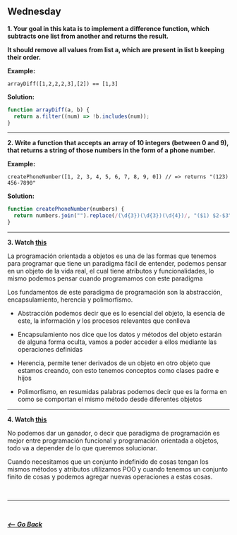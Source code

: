 ## Wednesday

**1. Your goal in this kata is to implement a difference function, which subtracts one list from another and returns the result.**

**It should remove all values from list a, which are present in list b keeping their order.**

**Example:**

```
arrayDiff([1,2,2,2,3],[2]) == [1,3]
```

**Solution:**

```javascript
function arrayDiff(a, b) {
  return a.filter((num) => !b.includes(num));
}
```

<hr>

**2. Write a function that accepts an array of 10 integers (between 0 and 9), that returns a string of those numbers in the form of a phone number.**

**Example:**

```
createPhoneNumber([1, 2, 3, 4, 5, 6, 7, 8, 9, 0]) // => returns "(123) 456-7890"
```

**Solution:**

```javascript
function createPhoneNumber(numbers) {
  return numbers.join("").replace(/(\d{3})(\d{3})(\d{4})/, "($1) $2-$3");
}
```

<hr>

**3. Watch [this](https://www.youtube.com/watch?v=m_MQYyJpIjg)**

La programación orientada a objetos es una de las formas que tenemos para programar que tiene un paradigma fácil de entender, podemos pensar en un objeto de la vida real, el cual tiene atributos y funcionalidades, lo mismo podemos pensar cuando programamos con este paradigma

Los fundamentos de este paradigma de programación son la abstracción, encapsulamiento, herencia y polimorfismo.

- Abstracción podemos decir que es lo esencial del objeto, la esencia de este, la información y los procesos relevantes que conlleva

- Encapsulamiento nos dice que los datos y métodos del objeto estarán de alguna forma oculta, vamos a poder acceder a ellos mediante las operaciones definidas

- Herencia, permite tener derivados de un objeto en otro objeto que estamos creando, con esto tenemos conceptos como clases padre e hijos

- Polimorfismo, en resumidas palabras podemos decir que es la forma en como se comportan el mismo método desde diferentes objetos

<hr>

**4. Watch [this](https://www.youtube.com/watch?v=08CWw_VD45w)**

No podemos dar un ganador, o decir que paradigma de programación es mejor entre programación funcional y programación orientada a objetos, todo va a depender de lo que queremos solucionar.

Cuando necesitamos que un conjunto indefinido de cosas tengan los mismos métodos y atributos utilizamos POO y cuando tenemos un conjunto finito de cosas y podemos agregar nuevas operaciones a estas cosas.

<br>
<hr>
<br>

**_[<-- Go Back](../../week4/)_**

